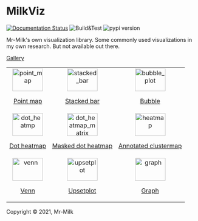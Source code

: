 # MilkViz

[![Documentation Status](https://img.shields.io/readthedocs/milkviz?logo=readthedocs&logoColor=white&style=flat-square)](https://milkviz.readthedocs.io/en/latest?badge=latest)
![Build&Test](https://img.shields.io/github/workflow/status/Mr-Milk/milkviz/Build?style=flat-square&logo=github)
![pypi version](https://img.shields.io/pypi/v/milkviz?color=blue&logo=python&logoColor=white&style=flat-square)

Mr-Milk's own visualization library. 
Some commonly used visualizations in my own research.
But not available out there.

[Gallery](https://milkviz.readthedocs.io/en/latest/gallery_examples/index.html)

<p>
<table>
<tr>

  <td align="center">
    
  <a href="https://milkviz.readthedocs.io/en/latest/gallery_examples/plot_point_map_cat.html">
  <img alt="point_map" src="https://milkviz.readthedocs.io/en/latest/_images/sphx_glr_plot_point_map_cat_thumb.png" height="60" width="80"/>
    <p >Point map</p>  
</a>
  </td>

  <td align="center">
  <a href="https://milkviz.readthedocs.io/en/latest/gallery_examples/plot_stacked_bar.html">
  <img alt="stacked_bar" src="https://milkviz.readthedocs.io/en/latest/_images/sphx_glr_plot_stacked_bar_thumb.png" height="60" width="80"/>
<p>Stacked bar</p>  
</a>
  </td>

  <td align="center">
  <a href="https://milkviz.readthedocs.io/en/latest/gallery_examples/plot_point_map_cat.html">
  <img alt="bubble_plot" src="https://milkviz.readthedocs.io/en/latest/_images/sphx_glr_plot_bubble_thumb.png" height="60" width="80"/>
<p>Bubble</p>  
</a>
  </td>

</tr>
<tr>

  <td align="center">
  <a href="https://milkviz.readthedocs.io/en/latest/gallery_examples/plot_point_map_cat.html">
  <img alt="dot_heatmp" src="https://milkviz.readthedocs.io/en/latest/_images/sphx_glr_plot_dot_heatmap_thumb.png" height="60" width="80"/>
<p>Dot heatmap</p>  
</a>
  </td>

  <td align="center">
  <a href="https://milkviz.readthedocs.io/en/latest/gallery_examples/plot_dot_heatmap_matrix_masked.html">
  <img alt="dot_heatmap_matrix" src="https://milkviz.readthedocs.io/en/latest/_images/sphx_glr_plot_dot_heatmap_matrix_masked_thumb.png" height="60" width="80"/>
<p>Masked dot heatmap</p>    
</a>
  </td>

  <td align="center">
  <a href="https://milkviz.readthedocs.io/en/latest/gallery_examples/plot_dot_heatmap_matrix_masked.html">
  <img alt="heatmap" src="https://milkviz.readthedocs.io/en/latest/_images/sphx_glr_plot_anno_heatmap_thumb.png" height="60" width="80"/>
<p>Annotated clustermap</p>    
</a>
  </td>

</tr>

<tr>

  <td align="center">
  <a href="https://milkviz.readthedocs.io/en/latest/gallery_examples/plot_venn.html">
  <img alt="venn" src="https://milkviz.readthedocs.io/en/latest/_images/sphx_glr_plot_venn_thumb.png" height="60" width="80"/>
<p>Venn</p>    
</a>
  </td>

  <td align="center">
  <a href="https://milkviz.readthedocs.io/en/latest/gallery_examples/plot_upset.html">
  <img alt="upsetplot" src="https://milkviz.readthedocs.io/en/latest/_images/sphx_glr_plot_upset_thumb.png" height="60" width="80"/>
<p>Upsetplot</p>    
</a>
  </td>

  <td align="center">
  <a href="https://milkviz.readthedocs.io/en/latest/gallery_examples/plot_graph.html">
  <img alt="graph" src="https://milkviz.readthedocs.io/en/latest/_images/sphx_glr_plot_graph_thumb.png" height="60" width="80"/>
<p>Graph</p>    
</a>
  </td>

</tr>
</table>
</p>

Copyright © 2021, Mr-Milk
